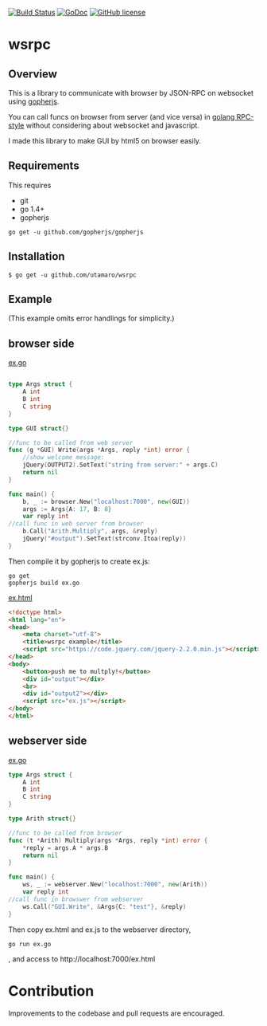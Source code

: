 [![Build Status](https://travis-ci.org/utamaro/wsrpc.svg?branch=master)](https://travis-ci.org/utamaro/wsrpc)
[![GoDoc](https://godoc.org/github.com/utamaro/wsrpc?status.svg)](https://godoc.org/github.com/utamaro/wsrpc)
[![GitHub license](https://img.shields.io/badge/license-MIT-blue.svg)](https://raw.githubusercontent.com/utamaro/wsrpc/master/LICENSE)


# wsrpc

## Overview

This is a library to communicate with browser by JSON-RPC on websocket using
[gopherjs](https://github.com/gopherjs/gopherjs).

You can call funcs on browser from server (and vice versa) in [golang RPC-style](https://golang.org/pkg/net/rpc/) without considering about websocket and javascript.

I made this library to make GUI by html5 on browser easily.


## Requirements

This requires

* git
* go 1.4+
* gopherjs
```
go get -u github.com/gopherjs/gopherjs
```

## Installation

    $ go get -u github.com/utamaro/wsrpc


## Example
(This example omits error handlings for simplicity.)

## browser side

[ex.go](https://github.com/utamaro/wsrpc/blob/master/example/browser/ex.go)

```go

type Args struct {
	A int
	B int
	C string
}

type GUI struct{}

//func to be called from web server
func (g *GUI) Write(args *Args, reply *int) error {
	//show welcome message:
	jQuery(OUTPUT2).SetText("string from server:" + args.C)
	return nil
}

func main() {
	b, _ := browser.New("localhost:7000", new(GUI))
	args := Args{A: 17, B: 8}
	var reply int
//call func in web server from browser 
	b.Call("Arith.Multiply", args, &reply)
	jQuery("#output").SetText(strconv.Itoa(reply))
}
```

Then compile it by gopherjs to create ex.js:

```
go get  
gopherjs build ex.go
```


[ex.html](https://github.com/utamaro/wsrpc/blob/master/example/browser/ex.html)
```html
<!doctype html>
<html lang="en">
<head>
    <meta charset="utf-8">
    <title>wsrpc example</title>
    <script src="https://code.jquery.com/jquery-2.2.0.min.js"></script>
</head>
<body>
    <button>push me to multply!</button>
    <div id="output"></div>
    <br>
    <div id="output2"></div>
    <script src="ex.js"></script>
</body>
</html>
```

## webserver side

[ex.go](https://github.com/utamaro/wsrpc/blob/master/example/webserver/ex.go)

```go
type Args struct {
	A int
	B int
	C string
}

type Arith struct{}

//func to be called from browser
func (t *Arith) Multiply(args *Args, reply *int) error {
	*reply = args.A * args.B
	return nil
}

func main() {
	ws, _ := webserver.New("localhost:7000", new(Arith))
	var reply int
//call func in browswer from webserver 
	ws.Call("GUI.Write", &Args{C: "test"}, &reply)
}
```

Then copy ex.html and ex.js to the webserver directory,
```
go run ex.go
```
, and access to http://localhost:7000/ex.html


# Contribution
Improvements to the codebase and pull requests are encouraged.


